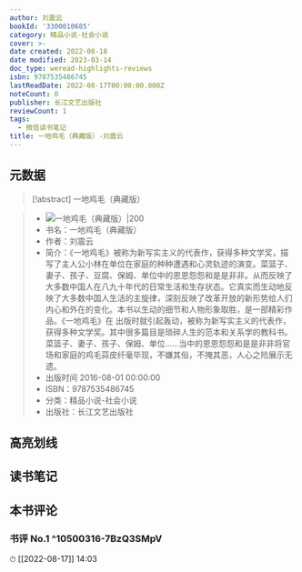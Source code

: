```yaml
---
author: 刘震云
bookId: '3300010685'
category: 精品小说-社会小说
cover: >-
date created: 2022-08-18
date modified: 2023-03-14
doc_type: weread-highlights-reviews
isbn: 9787535486745
lastReadDate: 2022-08-17T00:00:00.000Z
noteCount: 0
publisher: 长江文艺出版社
reviewCount: 1
tags:
  - 微信读书笔记
title: 一地鸡毛（典藏版）-刘震云
---
```


## 元数据

>[!abstract] 一地鸡毛（典藏版）

> - ![一地鸡毛（典藏版）|200](https://weread-1258476243.file.myqcloud.com/weread/cover/85/3300010685/t7_3300010685.jpg)
> - 书名：一地鸡毛（典藏版）
> - 作者：刘震云
> - 简介：《一地鸡毛》被称为新写实主义的代表作，获得多种文学奖，描写了主人公小林在单位在家庭的种种遭遇和心灵轨迹的演变。菜篮子、妻子、孩子、豆腐、保姆、单位中的恩恩怨怨和是是非非。从而反映了大多数中国人在八九十年代的日常生活和生存状态。它真实而生动地反映了大多数中国人生活的主旋律，深刻反映了改革开放的新形势给人们内心和外在的变化。本书以生动的细节和人物形象取胜，是一部精彩作品。《一地鸡毛》在 出版时就引起轰动，被称为新写实主义的代表作，获得多种文学奖。其中很多篇目是琐碎人生的范本和关系学的教科书。菜篮子、妻子、孩子、保姆、单位……当中的恩恩怨怨和是是非非将官场和家庭的鸡毛蒜皮纤毫毕现，不嫌其俗，不掩其恶，人心之险展示无遗。
> - 出版时间 2016-08-01 00:00:00
> - ISBN：9787535486745
> - 分类：精品小说-社会小说
> - 出版社：长江文艺出版社

## 高亮划线

## 读书笔记

## 本书评论

### 书评 No.1 ^10500316-7BzQ3SMpV

⏱ [[2022-08-17]] 14:03

